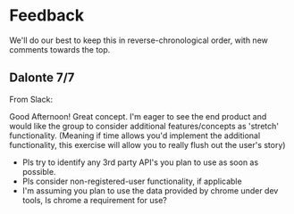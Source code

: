 # Feedback

We'll do our best to keep this in reverse-chronological order, with new comments towards the top.

## Dalonte 7/7

From Slack:

Good Afternoon! Great concept.  I'm eager to see the end product and would like the group to consider additional features/concepts as 'stretch' functionality. (Meaning if time allows you'd implement the additional functionality, this exercise will allow you to really flush out the user's story)   
- Pls try to identify any 3rd party API's you plan to use as soon as possible.  
- Pls consider non-registered-user functionality, if applicable
- I'm assuming you plan to use the data provided by chrome under dev tools, Is chrome a  requirement for use?

